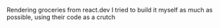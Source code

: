 Rendering groceries from react.dev
I tried to build it myself as much as possible, using their code as a crutch